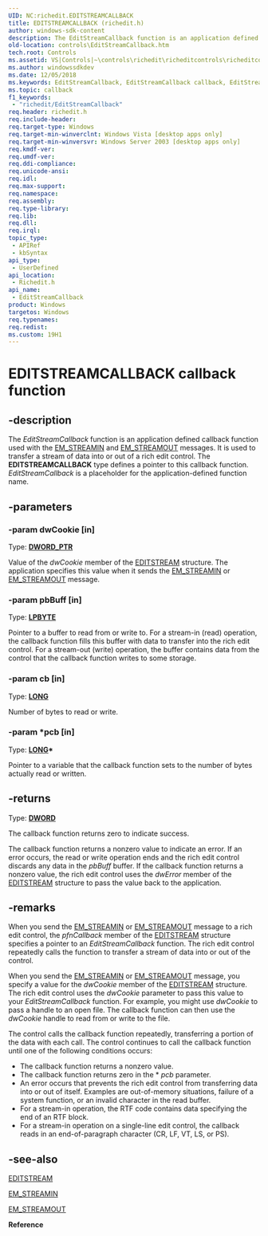 ```yaml
---
UID: NC:richedit.EDITSTREAMCALLBACK
title: EDITSTREAMCALLBACK (richedit.h)
author: windows-sdk-content
description: The EditStreamCallback function is an application defined callback function used with the EM_STREAMIN and EM_STREAMOUT messages.
old-location: controls\EditStreamCallback.htm
tech.root: Controls
ms.assetid: VS|Controls|~\controls\richedit\richeditcontrols\richeditcontrolreference\richeditcallbackfunctions\editstreamcallback.htm
ms.author: windowssdkdev
ms.date: 12/05/2018
ms.keywords: EditStreamCallback, EditStreamCallback callback, EditStreamCallback callback function [Windows Controls], _win32_EditStreamCallback, _win32_EditStreamCallback_cpp, controls.EditStreamCallback, controls._win32_EditStreamCallback, richedit/EditStreamCallback
ms.topic: callback
f1_keywords: 
 - "richedit/EditStreamCallback"
req.header: richedit.h
req.include-header: 
req.target-type: Windows
req.target-min-winverclnt: Windows Vista [desktop apps only]
req.target-min-winversvr: Windows Server 2003 [desktop apps only]
req.kmdf-ver: 
req.umdf-ver: 
req.ddi-compliance: 
req.unicode-ansi: 
req.idl: 
req.max-support: 
req.namespace: 
req.assembly: 
req.type-library: 
req.lib: 
req.dll: 
req.irql: 
topic_type:
 - APIRef
 - kbSyntax
api_type:
 - UserDefined
api_location:
 - Richedit.h
api_name:
 - EditStreamCallback
product: Windows
targetos: Windows
req.typenames: 
req.redist: 
ms.custom: 19H1
---
```


# EDITSTREAMCALLBACK callback function


## -description


The <i>EditStreamCallback</i> function is an application defined callback function used with the <a href="https://msdn.microsoft.com/b8d3a108-b415-4f5e-99e7-0e0e7a82a778">EM_STREAMIN</a> and <a href="https://msdn.microsoft.com/3f14aaac-4b17-47af-8f2b-503390631a88">EM_STREAMOUT</a> messages. It is used to transfer a stream of data into or out of a rich edit control. The 
			<b>EDITSTREAMCALLBACK</b> type defines a pointer to this callback function. <i>EditStreamCallback</i> is a placeholder for the application-defined function name. 


## -parameters




### -param dwCookie [in]

Type: <b><a href="https://docs.microsoft.com/windows/desktop/WinProg/windows-data-types">DWORD_PTR</a></b>

Value of the 
					<i>dwCookie</i> member of the <a href="https://msdn.microsoft.com/613c29f5-6ae6-476f-bb5e-fdddab731d9c">EDITSTREAM</a> structure. The application specifies this value when it sends the <a href="https://msdn.microsoft.com/b8d3a108-b415-4f5e-99e7-0e0e7a82a778">EM_STREAMIN</a> or <a href="https://msdn.microsoft.com/3f14aaac-4b17-47af-8f2b-503390631a88">EM_STREAMOUT</a> message. 


### -param pbBuff [in]

Type: <b><a href="https://docs.microsoft.com/windows/desktop/WinProg/windows-data-types">LPBYTE</a></b>

Pointer to a buffer to read from or write to. For a stream-in (read) operation, the callback function fills this buffer with data to transfer into the rich edit control. For a stream-out (write) operation, the buffer contains data from the control that the callback function writes to some storage. 


### -param cb [in]

Type: <b><a href="https://docs.microsoft.com/windows/desktop/WinProg/windows-data-types">LONG</a></b>

Number of bytes to read or write. 


### -param *pcb [in]

Type: <b><a href="https://docs.microsoft.com/windows/desktop/WinProg/windows-data-types">LONG</a>*</b>

Pointer to a variable that the callback function sets to the number of bytes actually read or written. 


## -returns



Type: <b><a href="https://docs.microsoft.com/windows/desktop/WinProg/windows-data-types">DWORD</a></b>

The callback function returns zero to indicate success.

The callback function returns a nonzero value to indicate an error. If an error occurs, the read or write operation ends and the rich edit control discards any data in the 
						<i>pbBuff</i> buffer. If the callback function returns a nonzero value, the rich edit control uses the 
						<i>dwError</i> member of the <a href="https://msdn.microsoft.com/613c29f5-6ae6-476f-bb5e-fdddab731d9c">EDITSTREAM</a> structure to pass the value back to the application.




## -remarks



When you send the <a href="https://msdn.microsoft.com/b8d3a108-b415-4f5e-99e7-0e0e7a82a778">EM_STREAMIN</a> or <a href="https://msdn.microsoft.com/3f14aaac-4b17-47af-8f2b-503390631a88">EM_STREAMOUT</a> message to a rich edit control, the 
				<i>pfnCallback</i> member of the <a href="https://msdn.microsoft.com/613c29f5-6ae6-476f-bb5e-fdddab731d9c">EDITSTREAM</a> structure specifies a pointer to an <i>EditStreamCallback</i> function. The rich edit control repeatedly calls the function to transfer a stream of data into or out of the control. 

When you send the <a href="https://msdn.microsoft.com/b8d3a108-b415-4f5e-99e7-0e0e7a82a778">EM_STREAMIN</a> or <a href="https://msdn.microsoft.com/3f14aaac-4b17-47af-8f2b-503390631a88">EM_STREAMOUT</a> message, you specify a value for the 
				<i>dwCookie</i> member of the <a href="https://msdn.microsoft.com/613c29f5-6ae6-476f-bb5e-fdddab731d9c">EDITSTREAM</a> structure. The rich edit control uses the 
				<i>dwCookie</i> parameter to pass this value to your <i>EditStreamCallback</i> function. For example, you might use 
				<i>dwCookie</i> to pass a handle to an open file. The callback function can then use the 
				<i>dwCookie</i> handle to read from or write to the file. 

The control calls the callback function repeatedly, transferring a portion of the data with each call. The control continues to call the callback function until one of the following conditions occurs: 

<ul>
<li>The callback function returns a nonzero value. </li>
<li>The callback function returns zero in the *
						<i>pcb</i> parameter. </li>
<li>An error occurs that prevents the rich edit control from transferring data into or out of itself. Examples are out-of-memory situations, failure of a system function, or an invalid character in the read buffer. </li>
<li>For a stream-in operation, the RTF code contains data specifying the end of an RTF block. </li>
<li>For a stream-in operation on a single-line edit control, the callback reads in an end-of-paragraph character (CR, LF, VT, LS, or PS). </li>
</ul>



## -see-also




<a href="https://msdn.microsoft.com/613c29f5-6ae6-476f-bb5e-fdddab731d9c">EDITSTREAM</a>



<a href="https://msdn.microsoft.com/b8d3a108-b415-4f5e-99e7-0e0e7a82a778">EM_STREAMIN</a>



<a href="https://msdn.microsoft.com/3f14aaac-4b17-47af-8f2b-503390631a88">EM_STREAMOUT</a>



<b>Reference</b>
 

 


